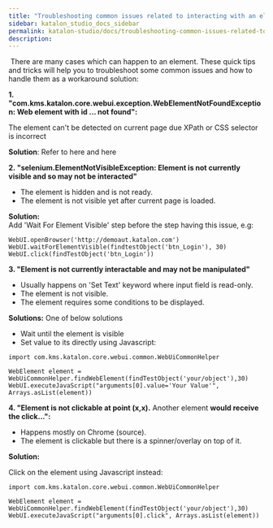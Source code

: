 ```yaml
---
title: "Troubleshooting common issues related to interacting with an element" 
sidebar: katalon_studio_docs_sidebar
permalink: katalon-studio/docs/troubleshooting-common-issues-related-to-interacting-with-an-element.html 
description: 
---
```

 There are many cases which can happen to an element. These quick tips and tricks will help you to troubleshoot some common issues and how to handle them as a workaround solution:

**1\. "com.kms.katalon.core.webui.exception.WebElementNotFoundException: Web element with id ... not found":**

The element can't be detected on current page due XPath or CSS selector is incorrect

**Solution**: Refer to here and here

**2. "selenium.ElementNotVisibleException: Element is not currently visible and so may not be interacted"**

*   The element is hidden and is not ready.
*   The element is not visible yet after current page is loaded.

**Solution:**  
Add 'Wait For Element Visible' step before the step having this issue, e.g:

```
WebUI.openBrowser('http://demoaut.katalon.com') 
WebUI.waitForElementVisible(findtestObject('btn_Login'), 30) 
WebUI.click(findTestObject('btn_Login')) 
```

**3\. "Element is not currently interactable and may not be manipulated"**

*   Usually happens on 'Set Text' keyword where input field is read-only.
*   The element is not visible.
*   The element requires some conditions to be displayed.

**Solutions:** One of below solutions

*   Wait until the element is visible
*   Set value to its directly using Javascript:

```
import com.kms.katalon.core.webui.common.WebUiCommonHelper
 
WebElement element = WebUiCommonHelper.findWebElement(findTestObject('your/object'),30)
WebUI.executeJavaScript("arguments[0].value='Your Value'", Arrays.asList(element))
```

  
**4\. "Element is not clickable at point (x,x).** Another element **would receive the click...":**

*   Happens mostly on Chrome (source).
*   The element is clickable but there is a spinner/overlay on top of it.

**Solution:**

Click on the element using Javascript instead:  

```
import com.kms.katalon.core.webui.common.WebUiCommonHelper
 
WebElement element = WebUiCommonHelper.findWebElement(findTestObject('your/object'),30)
WebUI.executeJavaScript("arguments[0].click", Arrays.asList(element))
```
